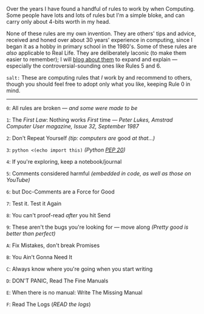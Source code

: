 <!--
.. title: Mike's 4-Bit Rules of Computing
.. slug: 4-bit-rules
.. date: 2015-03-18 11:36:26 UTC+11:00
.. tags: 
.. category: 
.. link: 
.. description: 
.. type: text
-->

Over the years I have found a handful of rules to work by when
Computing. Some people have lots and lots of rules but I'm a simple
bloke, and can carry only about 4-bits worth in my head.

None of these rules are my own invention. They are others' tips and
advice, received and honed over about 30 years' experience in
computing, since I began it as a hobby in primary school in the
1980's.  Some of these rules are *also* applicable to Real Life. They
are deliberately laconic (to make them easier to remember); I will
[blog about them](/tags/4-bit-rules.html)  to expand and explain &mdash; especially the
controversial-sounding ones like Rules 5 and 6.

`salt:` These are computing rules that *I* work by and recommend to
others, though you should feel free to adopt only what you like,
keeping Rule 0 in mind.

----

`0`: All rules are broken
     &mdash; *and some were made to be*

`1`: The *First Law*: Nothing works *First* time
     &mdash; *Peter Lukes, Amstrad Computer User magazine, Issue 32, September 1987*

`2`: Don't Repeat Yourself
      *(tip: computers are* good *at that&hellip;)*

`3`: `python <(echo import this)`
      *(Python [PEP 20](https://www.python.org/dev/peps/pep-0020/))*

`4`: If you're exploring, keep a notebook/journal

`5`: Comments considered harmful
     *(embedded in code, as well as those on YouTube)*

`6`: but Doc-Comments are a Force for Good

`7`: Test it. Test it Again

`8`: You can't proof-read *after* you hit Send

`9`: These aren't the bugs you're looking for &mdash; move along
     *(Pretty good is better than perfect)*

`A`: Fix Mistakes, don't break Promises

`B`: You Ain't Gonna Need It

`C`: Always know where you're going when you start writing

`D`: DON'T PANIC, Read The Fine Manuals

`E`: When there is no manual: Write The Missing Manual

`F`: Read The Logs
     (*READ the logs*)
 
